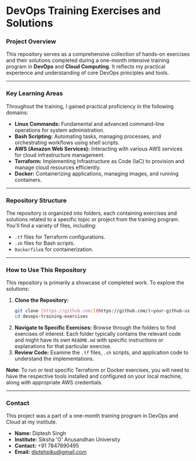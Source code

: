 # DevOps Training Exercises and Solutions

### Project Overview

This repository serves as a comprehensive collection of hands-on exercises and their solutions completed during a one-month intensive training program in **DevOps** and **Cloud Computing**. It reflects my practical experience and understanding of core DevOps principles and tools.

---

### Key Learning Areas

Throughout the training, I gained practical proficiency in the following domains:

* **Linux Commands:** Fundamental and advanced command-line operations for system administration.
* **Bash Scripting:** Automating tasks, managing processes, and orchestrating workflows using shell scripts.
* **AWS (Amazon Web Services):** Interacting with various AWS services for cloud infrastructure management.
* **Terraform:** Implementing Infrastructure as Code (IaC) to provision and manage cloud resources efficiently.
* **Docker:** Containerizing applications, managing images, and running containers.

---

### Repository Structure

The repository is organized into folders, each containing exercises and solutions related to a specific topic or project from the training program. You'll find a variety of files, including:

* `.tf` files for Terraform configurations.
* `.sh` files for Bash scripts.
* `Dockerfile`s for containerization.

---

### How to Use This Repository

This repository is primarily a showcase of completed work. To explore the solutions:

1.  **Clone the Repository:**
    ```bash
    git clone [https://github.com/](https://github.com/)<your-github-username>/devops-training-exercises.git
    cd devops-training-exercises
    ```
2.  **Navigate to Specific Exercises:** Browse through the folders to find exercises of interest. Each folder typically contains the relevant code and might have its own `README.md` with specific instructions or explanations for that particular exercise.
3.  **Review Code:** Examine the `.tf` files, `.sh` scripts, and application code to understand the implementations.

**Note:** To run or test specific Terraform or Docker exercises, you will need to have the respective tools installed and configured on your local machine, along with appropriate AWS credentials.

---

### Contact

This project was a part of a one-month training program in DevOps and Cloud at my institute.

* **Name:** Diptesh Singh
* **Institute:** Siksha 'O' Anusandhan University
* **Contact:** +91 7847890495
* **Email:** diptehpiku@gmail.com
